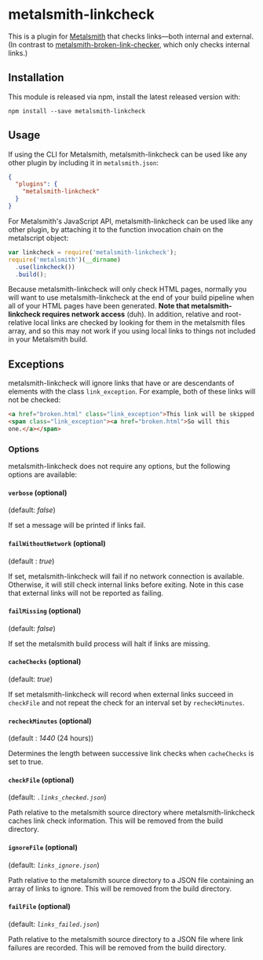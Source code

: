# metalsmith-linkcheck

This is a plugin for [Metalsmith](http://metasmith.io) that checks links&mdash;both internal and
external. (In contrast to
[metalsmith-broken-link-checker](https://github.com/davidxmoody/metalsmith-broken-link-checker),
which only checks internal links.)

## Installation

This module is released via npm, install the latest released version with:

```
npm install --save metalsmith-linkcheck
```

##  Usage

If using the CLI for Metalsmith, metalsmith-linkcheck can be used like any other plugin by including it in `metalsmith.json`:

```json
{
  "plugins": {
    "metalsmith-linkcheck"
  }
}
```

For Metalsmith's JavaScript API, metalsmith-linkcheck can be used like any other plugin, by attaching it to the function invocation chain on the metalscript object:

```js
var linkcheck = require('metalsmith-linkcheck');
require('metalsmith')(__dirname)
  .use(linkcheck())
  .build();
```

Because metalsmith-linkcheck will only check HTML pages, normally you will
want to use metalsmith-linkcheck at the end of your build pipeline when all
of your HTML pages have been generated. **Note that metalsmith-linkcheck
requires network access** (duh). In addition, relative and root-relative
local links are checked by looking for them in the metalsmith files array,
and so this may not work if you using local links to things not included in
your Metalsmith build.

## Exceptions

metalsmith-linkcheck will ignore links that have or are descendants of
elements with the class `link_exception`. For example, both of these links
will not be checked:

```html
<a href="broken.html" class="link_exception">This link will be skipped.</a>
<span class="link_exception"><a href="broken.html">So will this
one.</a></span>
```

### Options

metalsmith-linkcheck does not require any options, but the following options
are available:

#### `verbose` (optional)

(default: *false*)

If set a message will be printed if links fail. 

#### `failWithoutNetwork` (optional)

(default : *true*)

If set, metalsmith-linkcheck will fail if no network
connection is available. Otherwise, it will still check internal links before
exiting. Note in this case that external links will not be reported as
failing.

#### `failMissing` (optional)

(default: *false*)

If set the metalsmith build process will halt if links are missing.

#### `cacheChecks` (optional)

(default: *true*)

If set metalsmith-linkcheck will record when external links succeed in
`checkFile` and not repeat the check for an interval set by `recheckMinutes`.

#### `recheckMinutes` (optional)

(default : *1440* (24 hours))

Determines the length between successive link checks when `cacheChecks` is
set to true.

#### `checkFile` (optional)

(default: *`.links_checked.json`*)

Path relative to the metalsmith source directory where
metalsmith-linkcheck caches link check information. This will be removed from
the build directory.

#### `ignoreFile` (optional)

(default: *`links_ignore.json`*)

Path relative to the metalsmith source directory to a JSON
file containing an array of links to ignore. This will be removed from the
build directory.

#### `failFile` (optional)

(default: *`links_failed.json`*)

Path relative to the metalsmith source directory to a JSON file where link
failures are recorded. This will be removed from the build directory.

<!--
#### `optimizeInternal` (optional)

(default : *true*)

If set, metalsmith-linkcheck will look for internal
  links in the metalsmith output files, rather than by contacting a local
  webserver. If disabled, `internalHost` must be set.

#### `internalHost` (optional)

(default : undefined)

Internal host and port to use if not optimizing internal link checks.
-->

